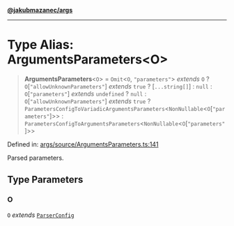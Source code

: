 [**@jakubmazanec/args**](../README.md)

---

# Type Alias: ArgumentsParameters\<O\>

> **ArgumentsParameters**\<`O`\> = `Omit`\<`O`, `"parameters"`\> _extends_ `O` ?
> `O`\[`"allowUnknownParameters"`\] _extends_ `true` ? \[`...string[]`\] : `null` :
> `O`\[`"parameters"`\] _extends_ `undefined` ? `null` : `O`\[`"allowUnknownParameters"`\] _extends_
> `true` ? `ParametersConfigToVariadicArgumentsParameters`\<`NonNullable`\<`O`\[`"parameters"`\]\>\>
> : `ParametersConfigToArgumentsParameters`\<`NonNullable`\<`O`\[`"parameters"`\]\>\>

Defined in:
[args/source/ArgumentsParameters.ts:141](https://github.com/jakubmazanec/tools/blob/acfa246dbb1035f65efb7fa114167a3cbefca108/packages/args/source/ArgumentsParameters.ts#L141)

Parsed parameters.

## Type Parameters

### O

`O` _extends_ [`ParserConfig`](ParserConfig.md)
